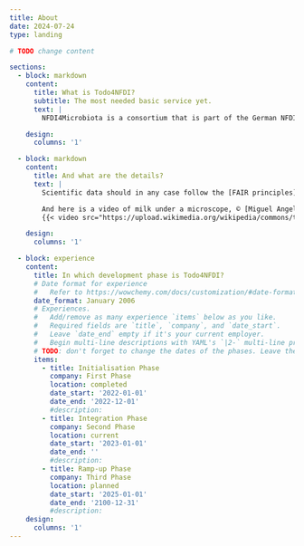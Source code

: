 ```yaml
---
title: About
date: 2024-07-24
type: landing

# TODO change content

sections:
  - block: markdown
    content:
      title: What is Todo4NFDI?
      subtitle: The most needed basic service yet.
      text: |
        NFDI4Microbiota is a consortium that is part of the German NFDI (National research Data Infrastructure). The vision of the NFDI4Microbiota consortium is that researchers in microbiology (including bacteriology, virology, protistology, mycology and parasitology) can translate research data easily into a deep understanding of microbial species and their interactions on a molecular level.

    design:
      columns: '1'

  - block: markdown
    content:
      title: And what are the details?
      text: |
        Scientific data should in any case follow the [FAIR principles](https://www.go-fair.org/fair-principles/), which promote findability, accessibility, interoperability and re-usability of research data. 

        And here is a video of milk under a microscope, © [Miguel Angel Omaña Rojas CC-BY-SA 4.0](https://commons.wikimedia.org/wiki/File:Milk_under_the_microscope.webm)
        {{< video src="https://upload.wikimedia.org/wikipedia/commons/transcoded/e/e5/Milk_under_the_microscope.webm/Milk_under_the_microscope.webm.480p.vp9.webm" controls="yes" >}}

    design:
      columns: '1'

  - block: experience
    content:
      title: In which development phase is Todo4NFDI?
      # Date format for experience
      #   Refer to https://wowchemy.com/docs/customization/#date-format
      date_format: January 2006
      # Experiences.
      #   Add/remove as many experience `items` below as you like.
      #   Required fields are `title`, `company`, and `date_start`.
      #   Leave `date_end` empty if it's your current employer.
      #   Begin multi-line descriptions with YAML's `|2-` multi-line prefix.
      # TODO: don't forget to change the dates of the phases. Leave the 'date_end' of your current phase empty, so it is marked active
      items:
        - title: Initialisation Phase
          company: First Phase
          location: completed
          date_start: '2022-01-01'
          date_end: '2022-12-01'
          #description: 
        - title: Integration Phase
          company: Second Phase
          location: current
          date_start: '2023-01-01'
          date_end: ''
          #description: 
        - title: Ramp-up Phase
          company: Third Phase
          location: planned
          date_start: '2025-01-01'
          date_end: '2100-12-31'
          #description: 
    design:
      columns: '1'
---
```

